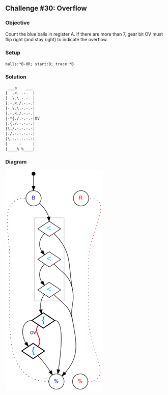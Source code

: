 ## Challenge #30: Overflow

### Objective

Count the blue balls in register A. If there are more than 7, gear bit OV must flip right (and stay right) to indicate the overflow.

### Setup

`balls:*B-0R; start:B; trace:*B`

### Solution

	 ___o    ___
	|  .<. .-.  |
	| .\.\.-.-. |
	|.-.<./.-.-.|
	|-.\.\.-.-.-|
	|.-.<./.-.-.|
	|-*{./.-.-.-|OV
	|.{./.-.-.-.|
	|\./.-.-.-.-|
	|./.-.-.-.-.|
	|\.-.-.-.-.-|
	|     -     |
	|____% %____|

### Diagram

![Puzzle #30](../graph/img/puzzle30.png)

